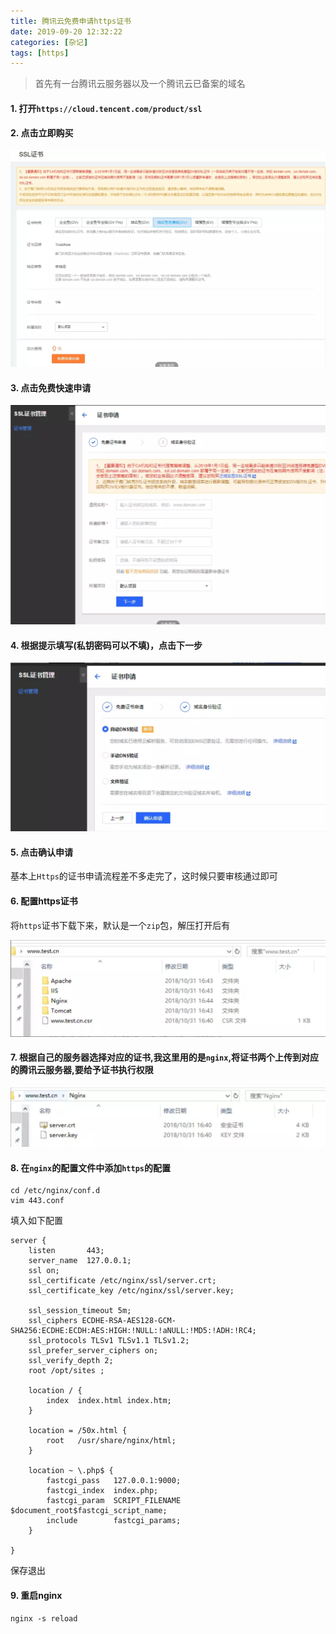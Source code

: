```yaml
---
title: 腾讯云免费申请https证书
date: 2019-09-20 12:32:22
categories: [杂记]
tags: [https] 
---
```


> 首先有一台腾讯云服务器以及一个腾讯云已备案的域名

#### 1. 打开`https://cloud.tencent.com/product/ssl`

#### 2. 点击立即购买

![SSL证书选购页面](https://raw.githubusercontent.com/qnyt1993/picture/master/img/2019/09/20/20190920123826.png)

#### 3. 点击免费快速申请

![证书申请页面](https://raw.githubusercontent.com/qnyt1993/picture/master/img/2019/09/20/20190920124016.png)

#### 4. 根据提示填写(私钥密码可以不填)，点击下一步

![证书申请页面](https://raw.githubusercontent.com/qnyt1993/picture/master/img/2019/09/20/20190920124057.png)


#### 5. 点击确认申请
基本上`Https`的证书申请流程差不多走完了，这时候只要审核通过即可

#### 6. 配置https证书
将`https`证书下载下来，默认是一个`zip`包，解压打开后有

![](https://raw.githubusercontent.com/qnyt1993/picture/master/img/2019/09/20/20190920124202.png)

#### 7. 根据自己的服务器选择对应的证书,我这里用的是`nginx`,将证书两个上传到对应的腾讯云服务器,要给予证书执行权限

![](https://raw.githubusercontent.com/qnyt1993/picture/master/img/2019/09/20/20190920124228.png)

#### 8. 在`nginx`的配置文件中添加`https`的配置

    cd /etc/nginx/conf.d
    vim 443.conf
    
填入如下配置

    server {
        listen       443;
        server_name  127.0.0.1;
        ssl on;
        ssl_certificate /etc/nginx/ssl/server.crt;
        ssl_certificate_key /etc/nginx/ssl/server.key;
    
        ssl_session_timeout 5m;
        ssl_ciphers ECDHE-RSA-AES128-GCM-SHA256:ECDHE:ECDH:AES:HIGH:!NULL:!aNULL:!MD5:!ADH:!RC4;
        ssl_protocols TLSv1 TLSv1.1 TLSv1.2;        
        ssl_prefer_server_ciphers on;
        ssl_verify_depth 2;
        root /opt/sites ;
     
        location / {
            index  index.html index.htm;
        }
    
        location = /50x.html {
            root   /usr/share/nginx/html;
        }
    
        location ~ \.php$ {
            fastcgi_pass   127.0.0.1:9000;
            fastcgi_index  index.php;
            fastcgi_param  SCRIPT_FILENAME  $document_root$fastcgi_script_name;
            include        fastcgi_params;
        }
    
    }

保存退出

#### 9. 重启nginx

    nginx -s reload
    